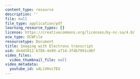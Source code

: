 ```yaml
---
content_type: resource
description: ''
file: null
file_type: application/pdf
learning_resource_types: []
license: https://creativecommons.org/licenses/by-nc-sa/4.0/
ocw_type: OCWFile
resourcetype: Document
title: Imaging with Electrons transcript
uid: de445012-b786-4e99-a71d-3f4b7991cd6f
video_files:
  video_thumbnail_file: null
video_metadata:
  youtube_id: xALiVHvc7EU
---
```

